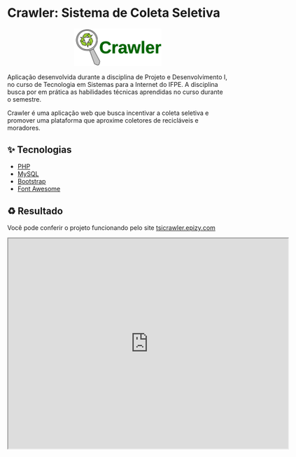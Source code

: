 # Crawler: Sistema de Coleta Seletiva

<p align="center">
  <img alt="Logo do projeto" width="200px" src="./view/img/logoCrawler2.png" / >
</p>

Aplicação desenvolvida durante a disciplina de Projeto e Desenvolvimento I, no curso de Tecnologia em Sistemas para a Internet do IFPE. A disciplina busca por em prática as habilidades técnicas aprendidas no curso durante o semestre.

Crawler é uma aplicação web que busca incentivar a coleta seletiva e promover uma plataforma que aproxime coletores de recicláveis e moradores.

## :sparkles: Tecnologias

- [PHP](https://www.php.net/)
- [MySQL](https://www.mysql.com/)
- [Bootstrap](https://getbootstrap.com.br/)
- [Font Awesome ](https://fontawesome.com/)


## :recycle: Resultado
Você pode conferir o projeto funcionando pelo site [tsicrawler.epizy.com](http://tsicrawler.epizy.com
)

<p align="center">
 <iframe src="https://drive.google.com/file/d/1QwYRqAMqgjCeOV-DXuKHzrgfq0EvJ-qY/preview" width="640" height="480"></iframe>
</p>